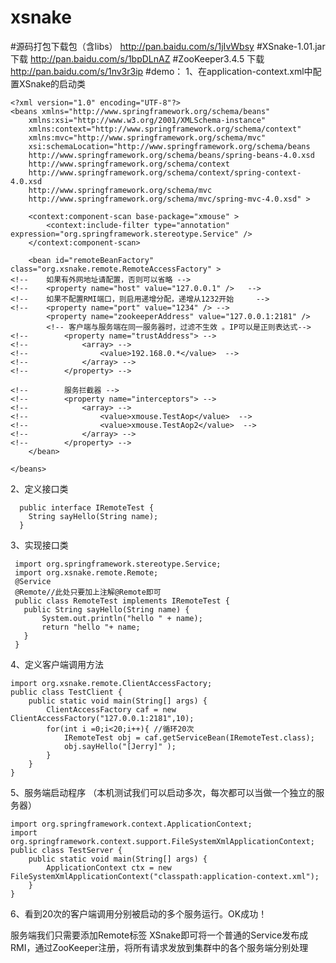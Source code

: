 # xsnake

#源码打包下载包（含libs）   http://pan.baidu.com/s/1jIvWbsy
#XSnake-1.01.jar下载    http://pan.baidu.com/s/1bpDLnAZ
#ZooKeeper3.4.5 下载    http://pan.baidu.com/s/1nv3r3ip
#demo：
1、在application-context.xml中配置XSnake的启动类
```
<?xml version="1.0" encoding="UTF-8"?>
<beans xmlns="http://www.springframework.org/schema/beans" 
	xmlns:xsi="http://www.w3.org/2001/XMLSchema-instance"
	xmlns:context="http://www.springframework.org/schema/context"
	xmlns:mvc="http://www.springframework.org/schema/mvc"
	xsi:schemaLocation="http://www.springframework.org/schema/beans 
	http://www.springframework.org/schema/beans/spring-beans-4.0.xsd
	http://www.springframework.org/schema/context 
	http://www.springframework.org/schema/context/spring-context-4.0.xsd
	http://www.springframework.org/schema/mvc 
	http://www.springframework.org/schema/mvc/spring-mvc-4.0.xsd" >
	
	<context:component-scan base-package="xmouse" >
		<context:include-filter type="annotation" expression="org.springframework.stereotype.Service" />
	</context:component-scan>
	
   	<bean id="remoteBeanFactory" class="org.xsnake.remote.RemoteAccessFactory" >
<!--    如果有外网地址请配置，否则可以省略 -->
<!--    <property name="host" value="127.0.0.1" />   --> 
<!-- 	如果不配置RMI端口，则启用递增分配，递增从1232开始	 -->
<!--    <property name="port" value="1234" /> -->
   		<property name="zookeeperAddress" value="127.0.0.1:2181" />
		<!-- 客户端与服务端在同一服务器时，过滤不生效 。IP可以是正则表达式-->
<!--    	<property name="trustAddress"> -->
<!-- 			<array> -->
<!-- 				<value>192.168.0.*</value>  -->
<!-- 			</array> -->
<!--    	</property> -->

<!-- 		服务拦截器 -->
<!-- 		<property name="interceptors"> -->
<!-- 			<array> -->
<!-- 				<value>xmouse.TestAop</value>  -->
<!-- 				<value>xmouse.TestAop2</value>  -->
<!-- 			</array> -->
<!-- 		</property> -->
   	</bean>
	
</beans>
 ```

  2、定义接口类
```
  public interface IRemoteTest {
  	String sayHello(String name);
  }
```
  3、实现接口类
 ``` 
  import org.springframework.stereotype.Service;
  import org.xsnake.remote.Remote;
  @Service
  @Remote//此处只要加上注解@Remote即可
  public class RemoteTest implements IRemoteTest {
  	public String sayHello(String name) {
  		System.out.println("hello " + name);
  		return "hello "+ name;
  	}
  }
```
4、定义客户端调用方法
```
import org.xsnake.remote.ClientAccessFactory;
public class TestClient {
	public static void main(String[] args) {
		ClientAccessFactory caf = new ClientAccessFactory("127.0.0.1:2181",10);
		for(int i =0;i<20;i++){ //循环20次
			IRemoteTest obj = caf.getServiceBean(IRemoteTest.class);
			obj.sayHello("[Jerry]" );
		}
	}
}
```
5、服务端启动程序 （本机测试我们可以启动多次，每次都可以当做一个独立的服务器）
```
import org.springframework.context.ApplicationContext;
import org.springframework.context.support.FileSystemXmlApplicationContext;
public class TestServer {
	public static void main(String[] args) {
		ApplicationContext ctx = new FileSystemXmlApplicationContext("classpath:application-context.xml");
	}
}
```
6、看到20次的客户端调用分别被启动的多个服务运行。OK成功！
      
服务端我们只需要添加Remote标签  XSnake即可将一个普通的Service发布成RMI，通过ZooKeeper注册，将所有请求发放到集群中的各个服务端分别处理
